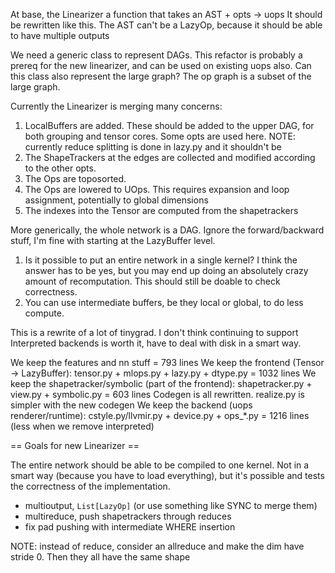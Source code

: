 At base, the Linearizer a function that takes an AST + opts -> uops
It should be rewritten like this. The AST can't be a LazyOp, because it should be able to have multiple outputs

We need a generic class to represent DAGs.
This refactor is probably a prereq for the new linearizer, and can be used on existing uops also.
Can this class also represent the large graph? The op graph is a subset of the large graph.

Currently the Linearizer is merging many concerns:

1. LocalBuffers are added. These should be added to the upper DAG, for both grouping and tensor cores. Some opts are used here. NOTE: currently reduce splitting is done in lazy.py and it shouldn't be
2. The ShapeTrackers at the edges are collected and modified according to the other opts.
3. The Ops are toposorted.
4. The Ops are lowered to UOps. This requires expansion and loop assignment, potentially to global dimensions
5. The indexes into the Tensor are computed from the shapetrackers

More generically, the whole network is a DAG. Ignore the forward/backward stuff, I'm fine with starting at the LazyBuffer level.

1. Is it possible to put an entire network in a single kernel? I think the answer has to be yes, but you may end up doing an absolutely crazy amount of recomputation. This should still be doable to check correctness.
2. You can use intermediate buffers, be they local or global, to do less compute.

This is a rewrite of a lot of tinygrad. I don't think continuing to support Interpreted backends is worth it, have to deal with disk in a smart way.

We keep the features and nn stuff = 793 lines
We keep the frontend (Tensor -> LazyBuffer): tensor.py + mlops.py + lazy.py + dtype.py = 1032 lines
We keep the shapetracker/symbolic (part of the frontend): shapetracker.py + view.py + symbolic.py = 603 lines
Codegen is all rewritten. realize.py is simpler with the new codegen
We keep the backend (uops renderer/runtime): cstyle.py/llvmir.py + device.py + ops_*.py = 1216 lines (less when we remove interpreted)

== Goals for new Linearizer ==

The entire network should be able to be compiled to one kernel.
Not in a smart way (because you have to load everything), but it's possible and tests the correctness of the implementation.

* multioutput, `List[LazyOp]` (or use something like SYNC to merge them)
* multireduce, push shapetrackers through reduces
* fix pad pushing with intermediate WHERE insertion

NOTE: instead of reduce, consider an allreduce and make the dim have stride 0. Then they all have the same shape
